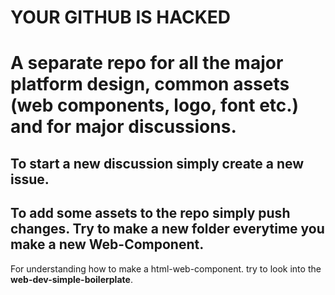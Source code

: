 # YOUR GITHUB IS HACKED

# A separate repo for all the major platform design, common assets (web components, logo, font etc.) and for major discussions.

## To start a new discussion simply create a new issue.

## To add some assets to the repo simply push changes. Try to make a new folder everytime you make a new **Web-Component**.

For understanding how to make a html-web-component. try to look into the **web-dev-simple-boilerplate**.
